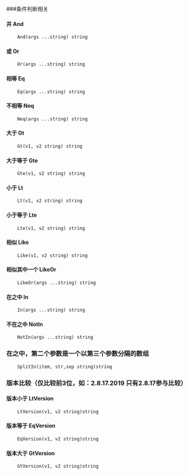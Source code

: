 
###条件判断相关

#### 并 And
```
    And(args ...string) string
```

#### 或 Or
```
    Or(args ...string) string
```

#### 相等 Eq
```
    Eq(args ...string) string
```

#### 不相等 Neq
```
    Neq(args ...string) string
```

#### 大于 Gt
```
    Gt(v1, v2 string) string
```

#### 大于等于 Gte
```
    Gte(v1, v2 string) string
```

#### 小于 Lt
```
    Lt(v1, v2 string) string
```

#### 小于等于 Lte
```
    Lte(v1, v2 string) string
```

#### 相似 Like
```
    Like(v1, v2 string) string
```

#### 相似其中一个 LikeOr
```
    LikeOr(args ...string) string
```

#### 在之中 In
```
    In(args ...string) string
```

#### 不在之中 NotIn
```
    NotIn(args ...string) string
```

### 在之中，第二个参数是一个以第三个参数分隔的数组
```
    SplitIn(item, str,sep string)string
```


###  版本比较（仅比较前3位，如：2.8.17.2019 只有2.8.17参与比较）

#### 版本小于 LtVersion
```
    LtVersion(v1, v2 string)string
```

#### 版本等于 EqVersion
```
    EqVersion(v1, v2 string)string
```

#### 版本大于 GtVersion
```
    GtVersion(v1, v2 string)string
```
